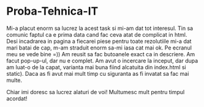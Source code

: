 # Proba-Tehnica-IT
Mi-a placut enorm sa lucrez la acest task si mi-am dat tot interesul. Tin sa comunic faptul ca e prima data cand fac ceva atat de complicat in html.
Desi incadrarea in pagina a fiecarei piese pentru toate rezolutiile mi-a dat mari batai de cap, m-am straduit enorm sa-mi iasa cat mai ok. Pe ecranul meu se vede bine =))
Am reusit sa fac butoanele exact ca in descriere. Am facut pop-up-ul, dar nu e complet. Am avut o incercare la inceput, dar dupa am luat-o de la capat, varianta mai buna fiind alcatuita din index.html si static).
Daca as fi avut mai mult timp cu siguranta as fi invatat sa fac mai multe.

Chiar imi doresc sa lucrez alaturi de voi!
Multumesc mult pentru timpul acordat! 

